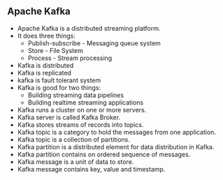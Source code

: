 Apache Kafka
------------
* Apache Kafka is a distributed streaming platform.
* It does three things:
  * Publish-subscribe - Messaging queue system
  * Store - File System
  * Process - Stream processing
* Kafka is distributed
* Kafka is replicated
* kafka is fault tolerant system
* Kafka is good for two things:
  * Building streaming data pipelines
  * Building realtime streaming applications
* Kafka runs a cluster on one or more servers.
* Kafka server is called Kafka Broker.
* Kafka stores streams of records into topics.
* Kafka topic is a category to hold the messages from one application.
* Kafka topic is a collection of partitions.
* Kafka partition is a distributed element for data distribution in Kafka.
* Kafka partition contains on ordered sequence of messages.
* Kafka message is a unit of data to store.
* Kafka message contains key, value and timestamp.

